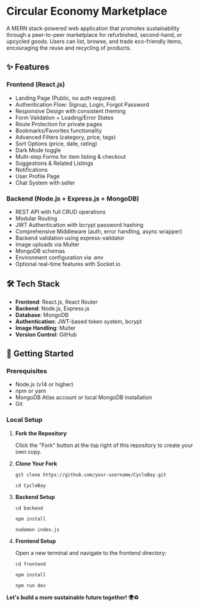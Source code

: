 # Circular Economy Marketplace

A MERN stack-powered web application that promotes sustainability through a peer-to-peer marketplace for refurbished, second-hand, or upcycled goods. Users can list, browse, and trade eco-friendly items, encouraging the reuse and recycling of products.


## ✨ Features

### Frontend (React.js)
- Landing Page (Public, no auth required)
- Authentication Flow: Signup, Login, Forgot Password
- Responsive Design with consistent theming
- Form Validation + Loading/Error States
- Route Protection for private pages
- Bookmarks/Favorites functionality
- Advanced Filters (category, price, tags)
- Sort Options (price, date, rating)
- Dark Mode toggle
- Multi-step Forms for item listing & checkout
- Suggestions & Related Listings
- Notifications
- User Profile Page
- Chat System with seller

### Backend (Node.js + Express.js + MongoDB)
- REST API with full CRUD operations
- Modular Routing
- JWT Authentication with bcrypt password hashing
- Comprehensive Middleware (auth, error handling, async wrapper)
- Backend validation using express-validator
- Image uploads via Multer 
- MongoDB schemas
- Environment configuration via .env
- Optional real-time features with Socket.io

## 🛠 Tech Stack

- **Frontend**: React.js, React Router
- **Backend**: Node.js, Express.js
- **Database**: MongoDB
- **Authentication**: JWT-based token system, bcrypt
- **Image Handling**: Multer
- **Version Control**: GitHub

## 🚀 Getting Started

### Prerequisites

- Node.js (v14 or higher)
- npm or yarn
- MongoDB Atlas account or local MongoDB installation
- Git

### Local Setup

1. **Fork the Repository**
   
   Click the "Fork" button at the top right of this repository to create your own copy.

2. **Clone Your Fork**
   ```
   git clone https://github.com/your-username/CycleBay.git
   
   cd CycleBay
   ```

4. **Backend Setup**
   ```
   cd backend
   
   npm install

   nodemon index.js
   ```

5. **Frontend Setup**
   
   Open a new terminal and navigate to the frontend directory:
   ```
   cd frontend
   
   npm install
   
   npm run dev
   ```


**Let's build a more sustainable future together! 🌍♻️**
